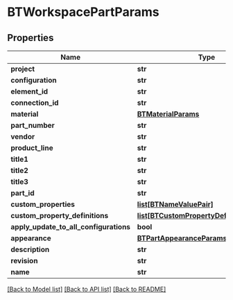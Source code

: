 # BTWorkspacePartParams

## Properties
Name | Type | Description | Notes
------------ | ------------- | ------------- | -------------
**project** | **str** |  | [optional] 
**configuration** | **str** |  | [optional] 
**element_id** | **str** |  | [optional] 
**connection_id** | **str** |  | [optional] 
**material** | [**BTMaterialParams**](BTMaterialParams.md) |  | [optional] 
**part_number** | **str** |  | [optional] 
**vendor** | **str** |  | [optional] 
**product_line** | **str** |  | [optional] 
**title1** | **str** |  | [optional] 
**title2** | **str** |  | [optional] 
**title3** | **str** |  | [optional] 
**part_id** | **str** |  | [optional] 
**custom_properties** | [**list[BTNameValuePair]**](BTNameValuePair.md) |  | [optional] 
**custom_property_definitions** | [**list[BTCustomPropertyDefinitionParams]**](BTCustomPropertyDefinitionParams.md) |  | [optional] 
**apply_update_to_all_configurations** | **bool** |  | [optional] 
**appearance** | [**BTPartAppearanceParams**](BTPartAppearanceParams.md) |  | [optional] 
**description** | **str** |  | [optional] 
**revision** | **str** |  | [optional] 
**name** | **str** |  | [optional] 

[[Back to Model list]](../README.md#documentation-for-models) [[Back to API list]](../README.md#documentation-for-api-endpoints) [[Back to README]](../README.md)


